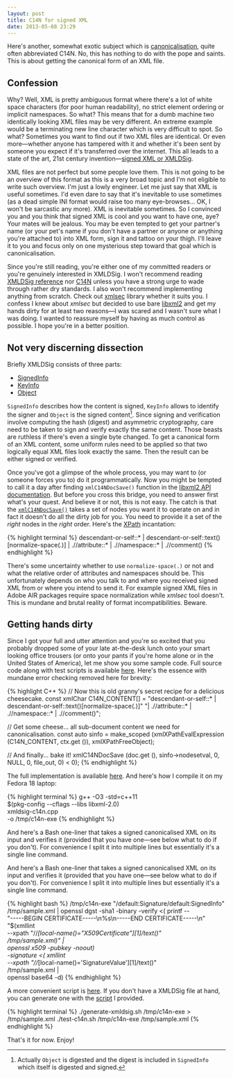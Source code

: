 ```yaml
---
layout: post
title: C14N for signed XML
date: 2013-05-08 23:29
---
```


Here's another, somewhat exotic subject which is
[canonicalisation](https://en.wikipedia.org/wiki/Canonicalization), quite often
abbreviated C14N. No, this has nothing to do with the pope and saints. This is
about getting the canonical form of an XML file.

## Confession

Why? Well, XML is pretty ambiguous format where there's a lot of white space
characters (for poor human readability), no strict element ordering or implicit
namespaces. So what? This means that for a dumb machine two identically looking
XML files may be very different. An extreme example would be a terminating new
line character which is very difficult to spot. So what? Sometimes you want to
find out if two XML files are identical. Or even more—whether anyone has
tampered with it and whether it's been sent by someone you expect if it's
transferred over the internet. This all leads to a state of the art, 21st
century invention—[signed XML or
XMLDSig](https://en.wikipedia.org/wiki/XML_Signature).

XML files are not perfect but some people love them. This is not going to be an
overview of this format as this is a very broad topic and I'm not eligible to
write such overview. I'm just a lowly engineer. Let me just say that XML is
useful sometimes. I'd even dare to say that it's inevitable to use sometimes (as
a dead simple INI format would raise too many eye-browses... OK, I won't be
sarcastic any more). XML is inevitable sometimes. So I convinced you and you
think that signed XML is cool and you want to have one, aye? Your mates will be
jealous. You may be even tempted to get your partner's name (or your pet's name
if you don't have a partner or anyone or anything you're attached to) into XML
form, sign it and tattoo on your thigh. I'll leave it to you and focus only on
one mysterious step toward that goal which is canonicalisation.

Since you're still reading, you're either one of my committed readers or you're
genuinely interested in XMLDSig. I won't recommend reading [XMLDSig reference](http://www.w3.org/TR/xmldsig-core/) nor
[C14N](http://www.w3.org/TR/xml-c14n) unless you have a strong urge to wade through rather dry standards. I also
won't recommend implementing anything from scratch. Check out [xmlsec](http://www.aleksey.com/xmlsec/) library
whether it suits you. I confess I knew about _xmlsec_ but decided to use bare
[libxml2](http://www.xmlsoft.org/) and get my hands dirty for at least two reasons—I was scared and I
wasn't sure what I was doing. I wanted to reassure myself by having as much
control as possible. I hope you're in a better position.

## Not very discerning dissection

Briefly XMLDSig consists of three parts:

* [SignedInfo](http://www.w3.org/TR/xmldsig-core/#sec-SignedInfo)
* [KeyInfo](http://www.w3.org/TR/xmldsig-core/#sec-KeyInfo)
* [Object](http://www.w3.org/TR/xmldsig-core/#sec-Object)

`SignedInfo` describes how the content is signed, `KeyInfo` allows to identify
the signer and `Object` is the signed content[^1]. Since signing and verification
involve computing the hash (digest) and asymmetric cryptography, care need to be
taken to sign and verify exactly the same content. Those beasts are ruthless if
there's even a single byte changed. To get a canonical form of an XML content,
some uniform rules need to be applied so that two logically equal XML files look
exactly the same. Then the result can be either signed or verified.

Once you've got a glimpse of the whole process, you may want to (or someone
forces you to) do it programmatically. Now you might be tempted to call it a day
after finding `xmlC14NDocSave()` function in the [libxml2 API documentation](http://www.xmlsoft.org/docs.html). But
before you cross this bridge, you need to answer first what's your quest. And
believe it or not, this is not easy. The catch is that the [`xmlC14NDocSave()`](http://www.xmlsoft.org/html/libxml-c14n.html#xmlC14NDocSaveTo)
takes a set of nodes you want it to operate on and in fact it doesn't do all the
dirty job for you. You need to provide it a set of the _right_ nodes in the _right_
order. Here's the [XPath](http://www.w3schools.com/xpath/) incantation:

{% highlight terminal %}
descendant-or-self::* | descendant-or-self::text()[normalize-space(.)] |
.//attribute::* | .//namespace::* | .//comment()
{% endhighlight %}

There's some uncertainty whether to use `normalize-space(.)` or not and what the
relative order of attributes and namespaces should be. This unfortunately
depends on who you talk to and where you received signed XML from or where you
intend to send it. For example signed XML files in Adobe AIR packages require
space normalization while _xmlsec_ tool doesn't. This is mundane and brutal
reality of format incompatibilities. Beware.

## Getting hands dirty

Since I got your full and utter attention and you're so excited that you
probably dropped some of your late at-the-desk lunch onto your smart looking
office trousers (or onto your pants if you're home alone or in the United States
of America), let me show you some sample code. Full source code along with test
scripts is available [here](https://github.com/kkonopko/kriscience/tree/master/xmldsig-c14n). Here's the essence with mundane error checking
removed here for brevity:

{% highlight C++ %}
  // Now this is old granny's secret recipe for a delicious cheesecake.
  const xmlChar C14N_CONTENT[] =
    "descendant-or-self::* | descendant-or-self::text()[normalize-space(.)]"
    "| .//attribute::* | .//namespace::* | .//comment()";

  // Get some cheese... all sub-document content we need for canonicalisation.
  const auto sinfo =
    make_scoped (xmlXPathEvalExpression (C14N_CONTENT, ctx.get ()),
   xmlXPathFreeObject);

  // And finally... bake it!
  xmlC14NDocSave (doc.get (), sinfo->nodesetval, 0, NULL, 0, file_out, 0) < 0);
{% endhighlight %}

The full implementation is available [here](https://github.com/kkonopko/kriscience/blob/master/xmldsig-c14n/xmldsig-c14n.cpp). And here's how I compile it on my
Fedora 18 laptop:

{% highlight terminal %}
g++ -O3 -std=c++11 \
  $(pkg-config --cflags --libs libxml-2.0) \
  xmldsig-c14n.cpp \
  -o /tmp/c14n-exe
{% endhighlight %}

And here's a Bash one-liner that takes a signed canonicalised XML on its input
and verifies it (provided that you have one—see below what to do if you
don't). For convenience I split it into multiple lines but essentially it's a
single line command.

And here's a Bash one-liner that takes a signed canonicalised XML on its input
and verifies it (provided that you have one—see below what to do if you
don't). For convenience I split it into multiple lines but essentially it's a
single line command.

{% highlight bash %}
/tmp/c14n-exe "/default:Signature/default:SignedInfo" /tmp/sample.xml |
openssl dgst -sha1 -binary -verify <(
  printf -- \
    "-----BEGIN CERTIFICATE-----\n%s\n-----END CERTIFICATE-----\n" \
    "$(xmllint \
        --xpath "//*[local-name()=\"X509Certificate\"][1]/text()" \
        /tmp/sample.xml)" | \
  openssl x509 -pubkey -noout) \
  -signature <(
    xmllint \
      --xpath "//*[local-name()='SignatureValue'][1]/text()" \
      /tmp/sample.xml | \
    openssl base64 -d)
{% endhighlight %}

A more convenient script is [here](https://github.com/kkonopko/kriscience/blob/master/xmldsig-c14n/test-c14n.sh). If you don't have a XMLDSig file at hand, you
can generate one with the [script](https://github.com/kkonopko/kriscience/blob/master/xmldsig-c14n/generate-xmldsig.sh) I provided.

{% highlight terminal %}
./generate-xmldsig.sh /tmp/c14n-exe > /tmp/sample.xml
./test-c14n.sh /tmp/c14n-exe /tmp/sample.xml
{% endhighlight %}

That's it for now. Enjoy!

[^1]: Actually `Object` is digested and the digest is included in `SignedInfo`
which itself is digested and signed.
